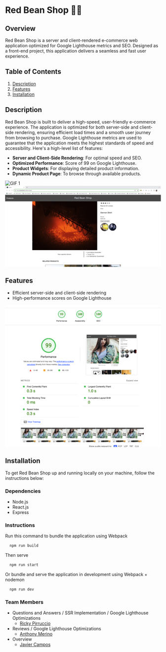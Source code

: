 # Red Bean Shop 🌱🔴

## Overview
Red Bean Shop is a server and client-rendered e-commerce web application optimized for Google Lighthouse metrics and SEO. Designed as a front-end project, this application delivers a seamless and fast user experience.

## Table of Contents
1. [Description](#description)
2. [Features](#features)
3. [Installation](#installation)

## Description
Red Bean Shop is built to deliver a high-speed, user-friendly e-commerce experience. The application is optimized for both server-side and client-side rendering, ensuring efficient load times and a smooth user journey from browsing to purchase. Google Lighthouse metrics are used to guarantee that the application meets the highest standards of speed and accessibility. Here's a high-level list of features:

- **Server and Client-Side Rendering**: For optimal speed and SEO.
- **Optimized Performance**: Score of 99 on Google Lighthouse.
- **Product Widgets**: For displaying detailed product information.
- **Dynamic Product Page**: To browse through available products.

![GIF 1](7vezRDXoWQ.gif)
![GIF 2](WBI17isLmx.gif)

## Features
- Efficient server-side and client-side rendering
- High-performance scores on Google Lighthouse

![Alt text](Screenshot%202023-09-09%20at%206.32.11%20PM.png)

## Installation

To get Red Bean Shop up and running locally on your machine, follow the instructions below:

### Dependencies
- Node.js
- React.js
- Express

### Instructions
Run this command to bundle the application using Webpack
```bash
  npm run build
```
Then serve
```bash
  npm run start
```

Or bundle and serve the application in development using Webpack + nodemon
```bash
  npm run dev
```

### Team Members
  * Questions and Answers / SSR Implementation / Google Lighthouse Optimizations
    * [Ricky Pirruccio](https://github.com/RPirruccio)
  * Reviews / Google Lighthouse Optimizations
    * [Anthony Merino](https://github.com/chiElephant)
  * Overview
    * [Javier Campos](https://github.com/Loxiiii)
